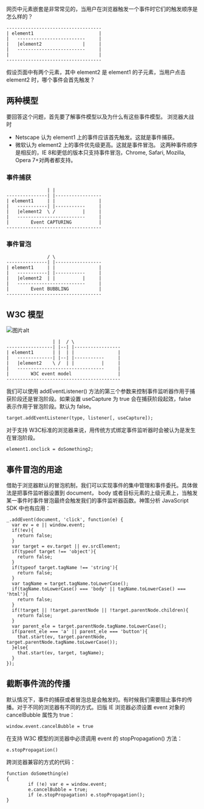 网页中元素嵌套是非常常见的，当用户在浏览器触发一个事件时它们的触发顺序是怎么样的？

```
-----------------------------------
| element1                        |
|   -------------------------     |
|   |element2               |     |
|   -------------------------     |
|                                 |
-----------------------------------
```

假设页面中有两个元素，其中 element2 是 element1 的子元素，当用户点击 element2 时，哪个事件会首先触发？

## 两种模型

要回答这个问题，首先要了解事件模型以及为什么有这些事件模型。
浏览器大战时
 * Netscape 认为 element1 上的事件应该首先触发。这就是事件捕获。
 * 微软认为 element2 上的事件优先级更高。这就是事件冒泡。
这两种事件顺序是相反的，IE 8和更低的版本只支持事件冒泡，Chrome, Safari, Mozilla, Opera 7+对两者都支持。

### 事件捕获
```
               | |
---------------| |-----------------
| element1     | |                |
|   -----------| |-----------     |
|   |element2  \ /          |     |
|   -------------------------     |
|        Event CAPTURING          |
-----------------------------------
```

### 事件冒泡
```
               / \
---------------| |-----------------
| element1     | |                |
|   -----------| |-----------     |
|   |element2  | |          |     |
|   -------------------------     |
|        Event BUBBLING           |
-----------------------------------
```

## W3C 模型

![图片alt](https://w3c.github.io/uievents/images/eventflow.svg)

```
                 | |  / \
-----------------| |--| |-----------------
| element1       | |  | |                |
|   -------------| |--| |-----------     |
|   |element2    \ /  | |          |     |
|   --------------------------------     |
|        W3C event model                 |
------------------------------------------
```

我们可以使用 addEventListener() 方法的第三个参数来控制事件监听器作用于捕获阶段还是冒泡阶段。如果设置 useCapture 为 true 会在捕获阶段起效，false 表示作用于冒泡阶段。默认为 false。
```
target.addEventListener(type, listener[, useCapture]);
```
对于支持 W3C标准的浏览器来说，用传统方式绑定事件监听器时会被认为是发生在冒泡阶段。
```
element1.onclick = doSomething2;
```

## 事件冒泡的用途

借助于浏览器默认的冒泡机制，我们可以实现事件的集中管理和事件委托。具体做法是把事件监听器设置到 document， body 或者目标元素的上级元素上，当触发某一事件时事件冒泡最终会触发我们的事件监听器函数。神策分析 JavaScript SDK 中也有应用：

```
_.addEvent(document, 'click', function(e) {
  var ev = e || window.event;
  if(!ev){
    return false;
  }        
  var target = ev.target || ev.srcElement;
  if(typeof target !== 'object'){
    return false;
  }
  if(typeof target.tagName !== 'string'){
    return false;
  }
  var tagName = target.tagName.toLowerCase();
  if(tagName.toLowerCase() === 'body' || tagName.toLowerCase() === 'html'){
    return false;
  }
  if(!target || !target.parentNode || !target.parentNode.children){
    return false;
  }
  var parent_ele = target.parentNode.tagName.toLowerCase();
  if(parent_ele === 'a' || parent_ele === 'button'){
    that.start(ev, target.parentNode, target.parentNode.tagName.toLowerCase());
  }else{
    that.start(ev, target, tagName);
  } 
});
```

## 截断事件流的传播

默认情况下，事件的捕获或者冒泡总是会触发的。有时候我们需要阻止事件的传播。对于不同的浏览器有不同的方式。旧版 IE 浏览器必须设置 event 对象的 cancelBubble 属性为 true：
```
window.event.cancelBubble = true
```
在支持 W3C 模型的浏览器中必须调用 event 的 stopPropagation() 方法：
```
e.stopPropagation()
```
跨浏览器兼容的方式的代码：
```
function doSomething(e)
{
        if (!e) var e = window.event;
        e.cancelBubble = true;
        if (e.stopPropagation) e.stopPropagation();
}
```
